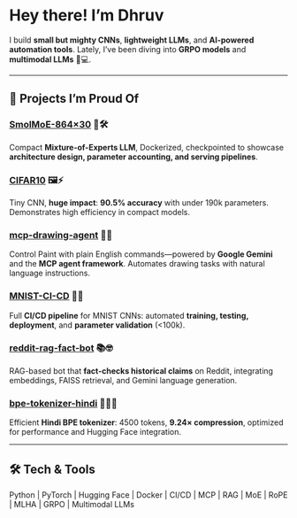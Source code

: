 # Hey there! I’m Dhruv
I build **small but mighty CNNs**, **lightweight LLMs**, and **AI-powered automation tools**. Lately, I’ve been diving into **GRPO models** and **multimodal LLMs** 🧠💻.

---

## 🔹 Projects I’m Proud Of

### [SmolMoE-864×30](https://github.com/dhruvgarg78/SmolMoE-362M-Docker) 🤖🛠️
Compact **Mixture-of-Experts LLM**, Dockerized, checkpointed to showcase **architecture design, parameter accounting, and serving pipelines**.

### [CIFAR10](https://github.com/dhruvgarg78/CIFAR10) 🖼️⚡
Tiny CNN, **huge impact**: **90.5% accuracy** with under 190k parameters. Demonstrates high efficiency in compact models.

### [mcp-drawing-agent](https://github.com/dhruvgarg78/mcp-drawing-agent) 🎨🤖
Control Paint with plain English commands—powered by **Google Gemini** and the **MCP agent framework**. Automates drawing tasks with natural language instructions.

### [MNIST-CI-CD](https://github.com/dhruvgarg78/MNIST-CI-CD) 🧪🚀
Full **CI/CD pipeline** for MNIST CNNs: automated **training, testing, deployment**, and **parameter validation** (<100k).

### [reddit-rag-fact-bot](https://github.com/dhruvgarg78/reddit-rag-fact-bot) 📚🤓
RAG-based bot that **fact-checks historical claims** on Reddit, integrating embeddings, FAISS retrieval, and Gemini language generation.

### [bpe-tokenizer-hindi](https://github.com/dhruvgarg78/bpe-tokenizer-hindi) 📝🇮🇳
Efficient **Hindi BPE tokenizer**: 4500 tokens, **9.24× compression**, optimized for performance and Hugging Face integration.

---

## 🛠️ Tech & Tools
Python | PyTorch | Hugging Face | Docker | CI/CD | MCP | RAG | MoE | RoPE | MLHA | GRPO | Multimodal LLMs
